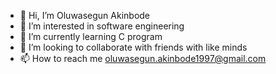 - 👋 Hi, I’m Oluwasegun Akinbode
- 👀 I’m interested in software engineering
- 🌱 I’m currently learning C program
- 💞️ I’m looking to collaborate with friends with like minds
- 📫 How to reach me oluwasegun.akinbode1997@gmail.com

<!---
Shegz1997/Shegz1997 is a ✨ special ✨ repository because its `README.md` (this file) appears on your GitHub profile.
You can click the Preview link to take a look at your changes.
--->
